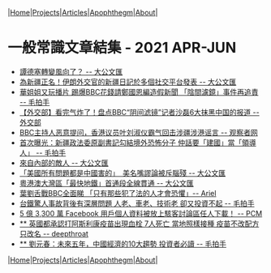 |[Home](/README.md)|[Projects](/projects.md)|[Articles](/articles.md)|[Apophthegm](/apophthegm.md)|[About](/about.md)|

# 一般常識文章結集 - 2021 APR-JUN

- [譚德塞轉變風向了？ -- 大公文匯](https://www.tkww.hk/a/202104/01/AP6065101ce4b0661d557f861e.html)  
- [為新疆正名！伊朗外交官的新疆日記於多個社交平台發表 -- 大公文匯](https://www.tkww.hk/a/202104/01/AP6065cad9e4b0661d557fcfae.html)  
- [華姐姐又玩播片 踢爆BBC花錢請鄭國恩編造假新聞 「陰間濾鏡」事件再追責 -- 毛拍手](https://www.bastillepost.com/hongkong/article/8218948-%e8%8f%af%e5%a7%90%e5%a7%90%e5%8f%88%e7%8e%a9%e6%92%ad%e7%89%87-%e8%b8%a2%e7%88%86bbc%e8%8a%b1%e9%8c%a2%e8%ab%8b%e9%84%ad%e5%9c%8b%e6%81%a9%e7%b7%a8%e9%80%a0%e5%81%87%e6%96%b0%e8%81%9e-%e3%80%8c)  
- [【外交部】看完气炸了！盘点BBC“阴间滤镜”记者沙磊6大抹黑中国的报道 -- 外交部](https://samiux.blogspot.com/2021/04/bbc6.html)  
- [BBC主持人恶意提问，香港议员叶刘淑仪霸气回击涉疆涉港谣言 -- 观察者网](https://user.guancha.cn/main/content?id=487717)  
- [首次曝光：新疆政法委原副書記勾結境外恐怖分子 仲話要「建國」當「領導人」 -- 毛拍手](https://www.bastillepost.com/hongkong/article/8223342-%e9%a6%96%e6%ac%a1%e6%9b%9d%e5%85%89%ef%bc%9a%e6%96%b0%e7%96%86%e6%94%bf%e6%b3%95%e5%a7%94%e5%8e%9f%e5%89%af%e6%9b%b8%e8%a8%98%e5%8b%be%e7%b5%90%e5%a2%83%e5%a4%96%e6%81%90%e6%80%96%e5%88%86%e5%ad%90)  
- [來自內部的敵人 -- 大公文匯](https://mp.weixin.qq.com/s/jeinc8bAdixPGeOx7p5rtQ)  
- [「美國所有問題都是中國害的」　美名嘴謬論被斥腦殘 -- 大公文匯](https://www.tkww.hk/a/202104/03/AP6067e829e4b0661d55805c30.html)  
- [粵港澳大灣區「最快地鐵」首通段全線貫通 -- 大公文匯](https://www.tkww.hk/a/202104/03/AP6067eb17e4b0661d55805cea.html)  
- [葉劉舌戰BBC全面睇 「只有那些犯了法的人才會恐懼」-- Ariel](https://www.bastillepost.com/hongkong/article/8226886-%e8%91%89%e5%8a%89%e8%88%8c%e6%88%b0bbc%e5%85%a8%e9%9d%a2%e7%9d%87-%e3%80%8c%e5%8f%aa%e6%9c%89%e9%82%a3%e4%ba%9b%e7%8a%af%e4%ba%86%e6%b3%95%e7%9a%84%e4%ba%ba%e6%89%8d%e6%9c%83%e6%81%90%e6%87%bc)  
- [台鐵驚人事故背後有深層問題 人老、車老、技術老 卻又投資不起 -- 毛拍手](https://www.bastillepost.com/hongkong/article/8226809-%e5%8f%b0%e9%90%b5%e9%a9%9a%e4%ba%ba%e4%ba%8b%e6%95%85%e8%83%8c%e5%be%8c%e6%9c%89%e6%b7%b1%e5%b1%a4%e5%95%8f%e9%a1%8c-%e4%ba%ba%e8%80%81%e3%80%81%e8%bb%8a%e8%80%81%e3%80%81%e6%8a%80%e8%a1%93%e8%80%81)  
- [5 億 3,300 萬 Facebook 用戶個人資料被放上駭客討論區任人下載！ -- PCM](https://www.pcmarket.com.hk/533-million-facebook-user-personal-information-leaked/)  
- [** 英國都承認打阿斯利康疫苗出現血栓 7人死亡 當地照樣接種 疫苗不改配方只改名 -- deepthroat](https://www.bastillepost.com/hongkong/article/8231239-%e8%8b%b1%e5%9c%8b%e9%83%bd%e6%89%bf%e8%aa%8d%e6%89%93%e9%98%bf%e6%96%af%e5%88%a9%e5%ba%b7%e7%96%ab%e8%8b%97%e5%87%ba%e7%8f%be%e8%a1%80%e6%a0%93-7%e4%ba%ba%e6%ad%bb%e4%ba%a1-%e7%95%b6%e5%9c%b0)  
- [** 劉元春：未來五年，中國經濟的10大趨勢 投資者必讀 -- 毛拍手](https://www.bastillepost.com/hongkong/article/8231208-%e5%8a%89%e5%85%83%e6%98%a5%ef%bc%9a%e6%9c%aa%e4%be%86%e4%ba%94%e5%b9%b4%ef%bc%8c%e4%b8%ad%e5%9c%8b%e7%b6%93%e6%bf%9f%e7%9a%8410%e5%a4%a7%e8%b6%a8%e5%8b%a2-%e6%8a%95%e8%b3%87%e8%80%85%e5%bf%85)  

|[Home](/README.md)|[Projects](/projects.md)|[Articles](/articles.md)|[Apophthegm](/apophthegm.md)|[About](/about.md)|
